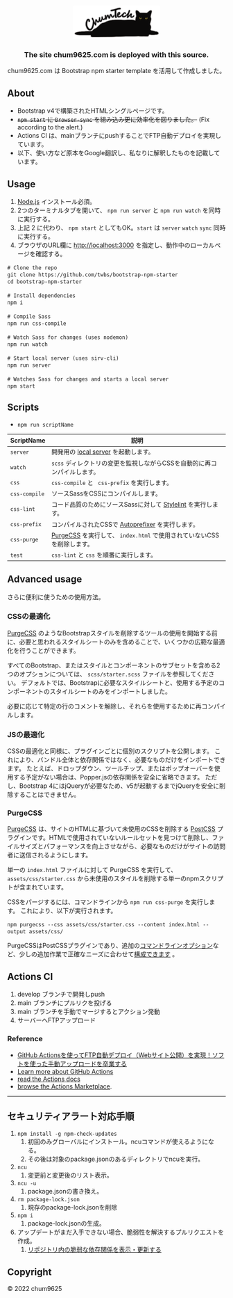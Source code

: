 <p align="center">
  <img src=".github/ct-logo-200x77-w.png" width="200" height="77" alt="ChumTech logo">
</p>

<h3 align="center">The site chum9625.com is deployed with this source.</h3>

<p align="center">chum9625.com は Bootstrap npm starter template を活用して作成しました。</p>

## About

- Bootstrap v4で構築されたHTMLシングルページです。
- ~~`npm start` に `Browser-sync` を組み込み更に効率化を図りました。~~ (Fix according to the alert.)
- Actions CI は、mainブランチにpushすることでFTP自動デプロイを実現しています。
- 以下、使い方など原本をGoogle翻訳し、私なりに解釈したものを記載しています。

## Usage

1. [Node.js](https://nodejs.org/) インストール必須。
2. 2つのターミナルタブを開いて、 `npm run server` と `npm run watch` を同時に実行する。
3. 上記 2 に代わり、 ```npm start``` としてもOK。```start``` は ```server``` ```watch``` ```sync``` 同時に実行する。
4. ブラウザのURL欄に <http://localhost:3000> を指定し、動作中のローカルページを確認する。

```shell
# Clone the repo
git clone https://github.com/twbs/bootstrap-npm-starter
cd bootstrap-npm-starter

# Install dependencies
npm i

# Compile Sass
npm run css-compile

# Watch Sass for changes (uses nodemon)
npm run watch

# Start local server (uses sirv-cli)
npm run server

# Watches Sass for changes and starts a local server
npm start
```

## Scripts

- ```npm run scriptName``` 

| ScriptName | 説明 |
| --- | --- |
| `server` | 開発用の [local server](http://localhost:3000) を起動します。 |
| `watch` | `scss` ディレクトリの変更を監視しながらCSSを自動的に再コンパイルします。 |
| `css` | `css-compile` と ` css-prefix` を実行します。 |
| `css-compile` | ソースSassをCSSにコンパイルします。 |
| `css-lint` | コード品質のためにソースSassに対して [Stylelint](https://stylelint.io) を実行します。 |
| `css-prefix` | コンパイルされたCSSで [Autoprefixer](https://github.com/postcss/autoprefixer) を実行します。 |
| `css-purge` | [PurgeCSS](https://purgecss.com) を実行して、 `index.html` で使用されていないCSSを削除します。|
| `test` | `css-lint` と `css` を順番に実行します。 |

## Advanced usage

さらに便利に使うための使用方法。

### CSSの最適化

[PurgeCSS](#purgecss) のようなBootstrapスタイルを削除するツールの使用を開始する前に、必要と思われるスタイルシートのみを含めることで、いくつかの広範な最適化を行うことができます。

すべてのBootstrap、またはスタイルとコンポーネントのサブセットを含める2つのオプションについては、 `scss/starter.scss` ファイルを参照してください。 デフォルトでは、Bootstrapに必要なスタイルシートと、使用する予定のコンポーネントのスタイルシートのみをインポートしました。

必要に応じて特定の行のコメントを解除し、それらを使用するために再コンパイルします。

### JSの最適化

CSSの最適化と同様に、プラグインごとに個別のスクリプトを公開します。 これにより、バンドル全体と依存関係ではなく、必要なものだけをインポートできます。 たとえば、ドロップダウン、ツールチップ、またはポップオーバーを使用する予定がない場合は、Popper.jsの依存関係を安全に省略できます。 ただし、Bootstrap 4にはjQueryが必要なため、v5が起動するまでjQueryを安全に削除することはできません。

### PurgeCSS

[PurgeCSS](https://purgecss.com/) は、サイトのHTMLに基づいて未使用のCSSを削除する [PostCSS](https://postcss.org) プラグインです。HTMLで使用されていないルールセットを見つけて削除し、ファイルサイズとパフォーマンスを向上させながら、必要なものだけがサイトの訪問者に送信されるようにします。


単一の `index.html` ファイルに対して PurgeCSS を実行して、 `assets/css/starter.css` から未使用のスタイルを削除する単一のnpmスクリプトが含まれています。

CSSをパージするには、コマンドラインから `npm run css-purge` を実行します。 これにより、以下が実行されます。

```shell
npm purgecss --css assets/css/starter.css --content index.html --output assets/css/
```

PurgeCSSはPostCSSプラグインであり、追加の[コマンドラインオプション](https://purgecss.com/CLI.html)など、少しの追加作業で正確なニーズに合わせて[構成できます](https://purgecss.com/configuration.html) 。 

## Actions CI

1. develop ブランチで開発しpush
2. main ブランチにプルリクを投げる
3. main ブランチを手動でマージするとアクション発動
4. サーバーへFTPアップロード
### Reference

- [GitHub Actionsを使ってFTP自動デプロイ（Webサイト公開）を実現！ソフトを使った手動アップロードを卒業する](https://arrown-blog.com/githubactions-ftp-deploy/)
- [Learn more about GitHub Actions](https://github.com/features/actions)
- [read the Actions docs](https://help.github.com/en/actions)
- [browse the Actions Marketplace](https://github.com/marketplace/actions).

---

## セキュリティアラート対応手順

1. ``` npm install -g npm-check-updates ```
   1. 初回のみグローバルにインストール。ncuコマンドが使えるようになる。
   2. その後は対象のpackage.jsonのあるディレクトリでncuを実行。
2. ``` ncu ```
   1. 変更前と変更後のリスト表示。
3. ``` ncu -u ```
   1. package.jsonの書き換え。
4. ``` rm package-lock.json ```
   1. 現存のpackage-lock.jsonを削除  
5. ``` npm i ```
   1. package-lock.jsonの生成。
6. アップデートがまだ入手できない場合、脆弱性を解決するプルリクエストを作成。
   1. [リポジトリ内の脆弱な依存関係を表示・更新する](https://docs.github.com/ja/code-security/supply-chain-security/managing-vulnerabilities-in-your-projects-dependencies/viewing-and-updating-vulnerable-dependencies-in-your-repository)

## Copyright

© 2022 chum9625
